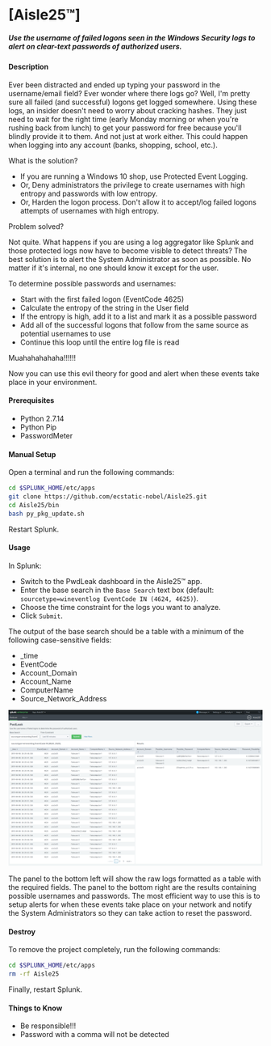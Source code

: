 # [Aisle25™]  
##### Use the username of failed logons seen in the Windows Security logs to alert on clear-text passwords of authorized users.  

#### Description  
Ever been distracted and ended up typing your password in the username/email field? Ever wonder where there logs go? Well, I'm pretty sure all failed (and successful) logons get logged somewhere. Using these logs, an insider doesn't need to worry about cracking hashes. They just need to wait for the right time (early Monday morning or when you're rushing back from lunch) to get your password for free because you'll blindly provide it to them. And not just at work either. This could happen when logging into any account (banks, shopping, school, etc.).  

What is the solution?  

- If you are running a Windows 10 shop, use Protected Event Logging.  
- Or, Deny administrators the privilege to create usernames with high entropy and passwords with low entropy.  
- Or, Harden the logon process. Don't allow it to accept/log failed logons attempts of usernames with high entropy.  

Problem solved?  

Not quite. What happens if you are using a log aggregator like Splunk and those protected logs now have to become visible to detect threats? The best solution is to alert the System Administrator as soon as possible. No matter if it's internal, no one should know it except for the user.  

To determine possible passwords and usernames:  
- Start with the first failed logon (EventCode 4625)  
- Calculate the entropy of the string in the User field  
- If the entropy is high, add it to a list and mark it as a possible password  
- Add all of the successful logons that follow from the same source as potential usernames to use  
- Continue this loop until the entire log file is read  

Muahahahahaha!!!!!!

Now you can use this evil theory for good and alert when these events take place in your environment.  

#### Prerequisites  
- Python 2.7.14  
- Python Pip  
- PasswordMeter  

#### Manual Setup  
Open a terminal and run the following commands:  
```bash
cd $SPLUNK_HOME/etc/apps
git clone https://github.com/ecstatic-nobel/Aisle25.git
cd Aisle25/bin
bash py_pkg_update.sh
```

Restart Splunk.  

#### Usage  
In Splunk:  
- Switch to the PwdLeak dashboard in the Aisle25™ app.  
- Enter the base search in the `Base Search` text box (default: `sourcetype=wineventlog EventCode IN (4624, 4625)`).  
- Choose the time constraint for the logs you want to analyze.  
- Click `Submit`.  

The output of the base search should be a table with a minimum of the following case-sensitive fields:  
- _time  
- EventCode  
- Account_Domain  
- Account_Name  
- ComputerName  
- Source_Network_Address  

![pwdleak](https://raw.githubusercontent.com/ecstatic-nobel/Aisle25/master/static/assets/pwdleak.png)  

The panel to the bottom left will show the raw logs formatted as a table with the required fields. The panel to the bottom right are the results containing possible usernames and passwords. The most efficient way to use this is to setup alerts for when these events take place on your network and notify the System Administrators so they can take action to reset the password.  

#### Destroy
To remove the project completely, run the following commands:  
```bash
cd $SPLUNK_HOME/etc/apps
rm -rf Aisle25
```
Finally, restart Splunk.  

#### Things to Know  
- Be responsible!!!   
- Password with a comma will not be detected  
